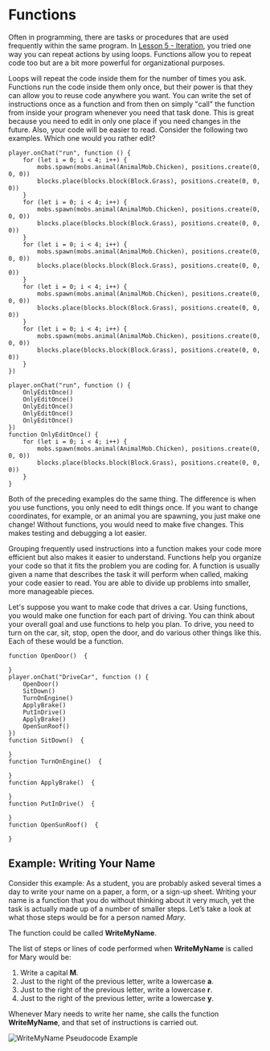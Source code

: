 # Functions

Often in programming, there are tasks or procedures that are used frequently within the same program. In [Lesson 5 - Iteration](/courses/csintro/iteration), you tried one way you can repeat actions by using loops. Functions allow you to repeat code too but are a bit more powerful for organizational purposes.

Loops will repeat the code inside them for the number of times you ask. Functions run the code inside them only once, but their power is that they can allow you to reuse code anywhere you want. You can write the set of instructions once as a function and from then on simply "call" the function from inside your program whenever you need that task done. This is great because you need to edit in only one place if you need changes in the future. Also, your code will be easier to read. Consider the following two examples. Which one would you rather edit?

```blocks
player.onChat("run", function () {
    for (let i = 0; i < 4; i++) {
        mobs.spawn(mobs.animal(AnimalMob.Chicken), positions.create(0, 0, 0))
        blocks.place(blocks.block(Block.Grass), positions.create(0, 0, 0))
    }
    for (let i = 0; i < 4; i++) {
        mobs.spawn(mobs.animal(AnimalMob.Chicken), positions.create(0, 0, 0))
        blocks.place(blocks.block(Block.Grass), positions.create(0, 0, 0))
    }
    for (let i = 0; i < 4; i++) {
        mobs.spawn(mobs.animal(AnimalMob.Chicken), positions.create(0, 0, 0))
        blocks.place(blocks.block(Block.Grass), positions.create(0, 0, 0))
    }
    for (let i = 0; i < 4; i++) {
        mobs.spawn(mobs.animal(AnimalMob.Chicken), positions.create(0, 0, 0))
        blocks.place(blocks.block(Block.Grass), positions.create(0, 0, 0))
    }
    for (let i = 0; i < 4; i++) {
        mobs.spawn(mobs.animal(AnimalMob.Chicken), positions.create(0, 0, 0))
        blocks.place(blocks.block(Block.Grass), positions.create(0, 0, 0))
    }
})
```

```blocks
player.onChat("run", function () {
    OnlyEditOnce()
    OnlyEditOnce()
    OnlyEditOnce()
    OnlyEditOnce()
    OnlyEditOnce()
})
function OnlyEditOnce() {
    for (let i = 0; i < 4; i++) {
        mobs.spawn(mobs.animal(AnimalMob.Chicken), positions.create(0, 0, 0))
        blocks.place(blocks.block(Block.Grass), positions.create(0, 0, 0))
    }
}
```

Both of the preceding examples do the same thing. The difference is when you use functions, you only need to edit things once. If you want to change coordinates, for example, or an animal you are spawning, you just make one change! Without functions, you would need to make five changes. This makes testing and debugging a lot easier.

Grouping frequently used instructions into a function makes your code more efficient but also makes it easier to understand. Functions help you organize your code so that it fits the problem you are coding for. A function is usually given a name that describes the task it will perform when called, making your code easier to read. You are able to divide up problems into smaller, more manageable pieces.

Let's suppose you want to make code that drives a car. Using functions, you would make one function for each part of driving. You can think about your overall goal and use functions to help you plan. To drive, you need to turn on the car, sit, stop, open the door, and do various other things like this. Each of these would be a function.

```blocks
function OpenDoor()  {

}
player.onChat("DriveCar", function () {
    OpenDoor()
    SitDown()
    TurnOnEngine()
    ApplyBrake()
    PutInDrive()
    ApplyBrake()
    OpenSunRoof()
})
function SitDown()  {

}
function TurnOnEngine()  {

}
function ApplyBrake()  {

}
function PutInDrive()  {

}
function OpenSunRoof()  {

}
```

## Example: Writing Your Name

Consider this example: As a student, you are probably asked several times a day to write your name on a paper, a form, or a sign-up sheet. Writing your name is a function that you do without thinking about it very much, yet the task is actually made up of a number of smaller steps. Let’s take a look at what those steps would be for a person named *Mary*.

The function could be called **WriteMyName**.

The list of steps or lines of code performed when **WriteMyName** is called for Mary would be:

1. Write a capital **M**.
2. Just to the right of the previous letter, write a lowercase **a**.
3. Just to the right of the previous letter, write a lowercase **r**.
4. Just to the right of the previous letter, write a lowercase **y**.

Whenever Mary needs to write her name, she calls the function **WriteMyName**, and that set of instructions is carried out.

![WriteMyName Pseudocode Example](/static/courses/csintro/functions/overview-mary-example.png)